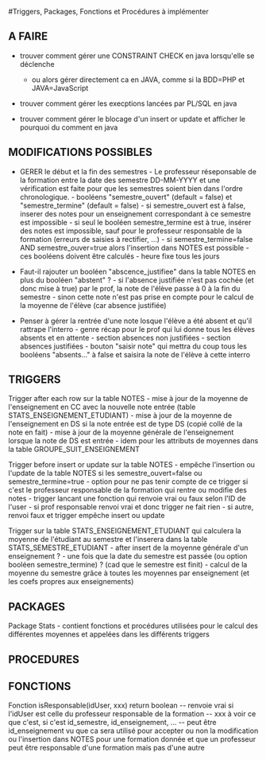 #Triggers, Packages, Fonctions et Procédures à implémenter



## A FAIRE

- trouver comment gérer une CONSTRAINT CHECK en java lorsqu'elle se déclenche
	- ou alors gérer directement ca en JAVA, comme si la BDD=PHP et JAVA=JavaScript



- trouver comment gérer les execptions lancées par PL/SQL en java



- trouver comment gérer le blocage d'un insert or update et afficher le pourquoi du comment en java


















## MODIFICATIONS POSSIBLES



- GERER le début et la fin des semestres
		- Le professeur réseponsable de la formation entre la date des semestre DD-MM-YYYY et une vérification est faite pour que les semestres soient bien dans l'ordre chronologique.
		- booléens "semestre_ouvert" (default = false) et "semestre_termine" (default = false)
				- si semestre_ouvert est à false, inserer des notes pour un enseignement correspondant à ce semestre est impossible
				- si seul le booléen semestre_termine est à true, insérer des notes est impossible, sauf pour le professeur responsable de la formation (erreurs de saisies à rectifier, ...)
				- si semestre_termine=false AND semestre_ouver=true alors l'insertion dans NOTES est possible
		- ces booléens doivent être calculés
				- heure fixe tous les jours



- 	Faut-il rajouter un booléen "abscence_justifiee" dans la table NOTES en plus du booléen "abstent" ?
		- si l'absence justifiée n'est pas cochée (et donc mise à true) par le prof, la note de l'élève passe à 0 à la fin du semestre
		- sinon cette note n'est pas prise en compte pour le calcul de la moyenne de l'élève (car absence justifiée)



-	Penser à gérer la rentrée d'une note losque l'élève a été absent et qu'il rattrape l'interro
		- genre récap pour le prof qui lui donne tous les élèves absents et en attente
			- section absences non justifiées
			- section absences justifiées
		- bouton "saisir note" qui mettra du coup tous les booléens "absents..." à false et saisira la note de l'élève à cette interro










## TRIGGERS


Trigger after each row sur la table NOTES
	- mise à jour de la moyenne de l'enseignement en CC avec la nouvelle note entrée (table STATS_ENSEIGNEMENT_ETUDIANT)
	- mise à jour de la moyenne de l'enseignement en DS si la note entrée est de type DS (copié collé de la note en fait)
	- mise à jour de la moyenne générale de l'enseignement lorsque la note de DS est entrée
	- idem pour les attributs de moyennes dans la table GROUPE_SUIT_ENSEIGNEMENT



Trigger before insert or update sur la table NOTES
	- empêche l'insertion ou l'update de la table NOTES si les semestre_ouvert=false ou semestre_termine=true
	- option pour ne pas tenir compte de ce trigger si c'est le professeur responsable de la formation qui rentre ou modifie des notes
		- trigger lancant une fonction qui renvoie vrai ou faux selon l'ID de l'user
		- si prof responsable renvoi vrai et donc trigger ne fait rien
		- si autre, renvoi faux et trigger empêche insert ou update 



Trigger sur la table STATS_ENSEIGNEMENT_ETUDIANT qui calculera la moyenne de l'étudiant au semestre et l'inserera dans la table STATS_SEMESTRE_ETUDIANT
	- after insert de la moyenne générale d'un enseignement ?
	- une fois que la date du semestre est passée (ou option booléen semestre_termine) ? (cad que le semestre est finit)
		- calcul de la moyenne du semestre grâce à toutes les moyennes par enseignement (et les coefs propres aux enseignements)













## PACKAGES

Package Stats
	- contient fonctions et procédures utilisées pour le calcul des différentes moyennes et appelées dans les différents triggers










## PROCEDURES















## FONCTIONS


Fonction isResponsable(idUser, xxx) return boolean
	-- renvoie vrai si l'idUser est celle du professeur responsable de la formation
	-- xxx à voir ce que c'est, si c'est id_semestre, id_enseignement, ... 
			-- peut être id_enseignement vu que ca sera utilisé pour accepter ou non la modification ou l'insertion dans NOTES pour une formation donnée et que un professeur peut être responsable d'une formation mais pas d'une autre











